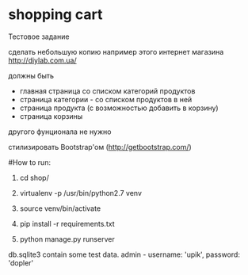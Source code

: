 # shopping cart

Тестовое задание


сделать небольшую копию например этого интернет магазина
http://diylab.com.ua/


должны быть

 - главная страница со списком категорий продуктов
 - страница категории - со списком продуктов в ней
 - страница продукта (с возможностью добавить в корзину)
 - страница корзины

другого фунционала не нужно

стилизировать Bootstrap'ом (http://getbootstrap.com/)




#How to run:


1. cd shop/


2. virtualenv -p /usr/bin/python2.7 venv


3. source venv/bin/activate


4. pip install -r requirements.txt


5. python manage.py runserver


db.sqlite3 contain some test data.
admin - username: 'upik', password: 'dopler'